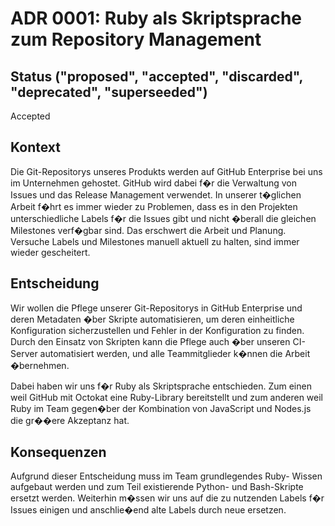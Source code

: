 # ADR 0001: Ruby als Skriptsprache zum Repository Management

## Status ("proposed", "accepted", "discarded", "deprecated", "superseeded")

Accepted

## Kontext

Die Git-Repositorys unseres Produkts werden auf GitHub Enterprise
bei uns im Unternehmen gehostet. GitHub wird dabei f�r die
Verwaltung von Issues und das Release Management verwendet.
In unserer t�glichen Arbeit f�hrt es immer wieder zu Problemen,
dass es in den Projekten unterschiedliche Labels f�r die Issues
gibt und nicht �berall die gleichen Milestones verf�gbar sind.
Das erschwert die Arbeit und Planung. Versuche Labels und
Milestones manuell aktuell zu halten, sind immer
wieder gescheitert.

## Entscheidung

Wir wollen die Pflege unserer Git-Repositorys in GitHub Enterprise
und deren Metadaten �ber Skripte automatisieren, um deren
einheitliche Konfiguration sicherzustellen und Fehler in der
Konfiguration zu finden. Durch den Einsatz von Skripten
kann die Pflege auch �ber unseren CI-Server automatisiert
werden, und alle Teammitglieder k�nnen die Arbeit �bernehmen.

Dabei haben wir uns f�r Ruby als Skriptsprache entschieden. Zum
einen weil GitHub mit Octokat eine Ruby-Library bereitstellt und
zum anderen weil Ruby im Team gegen�ber der Kombination
von JavaScript und Nodes.js die gr��ere Akzeptanz hat.

## Konsequenzen

Aufgrund dieser Entscheidung muss im Team grundlegendes Ruby-
Wissen aufgebaut werden und zum Teil existierende Python- und
Bash-Skripte ersetzt werden. Weiterhin m�ssen wir uns auf die zu
nutzenden Labels  f�r Issues einigen und anschlie�end alte Labels
durch neue ersetzen.

